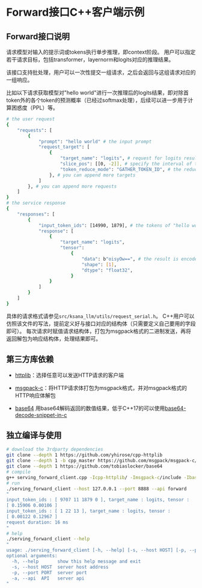 # Forward接口C++客户端示例

## Forward接口说明

请求模型对输入的提示词或tokens执行单步推理，即context阶段。
用户可以指定若干请求目标，包括transformer，layernorm和logits对应的推理结果。

该接口支持批处理，用户可以一次性提交一组请求，之后会返回与这组请求对应的一组响应。

比如以下请求获取模型对"hello world"进行一次推理后的logits结果，即对除首token外的各个token的预测概率（已经过softmax处理），后续可以进一步用于计算困惑度（PPL）等。

```bash
# the user request
{
    "requests": [
        {
            "prompt": "hello world" # the input prompt
            "request_target": [
                {
                    "target_name": "logits", # request for logits result
                    "slice_pos": [[0, -2]], # specify the interval of the result (negative indices count from the end)
                    "token_reduce_mode": "GATHER_TOKEN_ID", # the redude mode
                }, # you can append more targets
            ]
        }, # you can append more requests
    ]
}
# the service response
{
    "responses": [
        {
            "input_token_ids": [14990, 1879], # the tokens of "hello world"
            "response": [
                {
                    "target_name": "logits",
                    "tensor":
                        {
                            "data": b"oisyOw==", # the result is encoded into base64 [0.00271867]
                            "shape": [1],
                            "dtype": "float32",
                        }
                }
            ]
        }
    ]
}
```

具体的请求格式请参见`src/ksana_llm/utils/request_serial.h`。
C++用户可以仿照该文件的写法，提前定义好与接口对应的结构体（只需要定义自己要用的字段即可）。
每次请求时赋值请求结构体，打包为msgpack格式的二进制发送，再将返回解包为响应结构体，处理结果即可。

## 第三方库依赖

- [httplib](https://github.com/yhirose/cpp-httplib)：选择任意可以发送HTTP请求的客户端

- [msgpack-c](https://github.com/msgpack/msgpack-c/tree/cpp_master)：将HTTP请求体打包为msgpack格式，并对msgpack格式的HTTP响应体解包

- [base64](https://github.com/tobiaslocker/base64) 用base64解码返回的数值结果，低于C++17的可以使用[base64-decode-snippet-in-c](https://stackoverflow.com/questions/180947/base64-decode-snippet-in-c)

## 独立编译与使用

```bash
# download the 3rdparty dependencies
git clone --depth 1 https://github.com/yhirose/cpp-httplib
git clone --depth 1 -b cpp_master https://github.com/msgpack/msgpack-c/
git clone --depth 1 https://github.com/tobiaslocker/base64
# compile
g++ serving_forward_client.cpp -Icpp-httplib/ -Imsgpack-c/include -Ibase64/include -I../../ -pthread -O2 -DMSGPACK_NO_BOOST -o serving_forward_client
# run
./serving_forward_client --host 127.0.0.1 --port 8888 --api forward
"
input_token_ids : [ 9707 11 1879 0 ], target_name : logits, tensor :
[ 0.15906 0.00106 ]
input_token_ids : [ 1 22 13 ], target_name : logits, tensor :
[ 0.00122 0.12967 ]
request duration: 16 ms
"
# help
./serving_forward_client --help
"
usage: ./serving_forward_client [-h, --help] [-s, --host HOST] [-p, --port PORT] [-a, --api API]
optional arguments:
  -h, --help       show this help message and exit
  -s, --host HOST  server host address
  -p, --port PORT  server port
  -a, --api  API   server api
"
```
